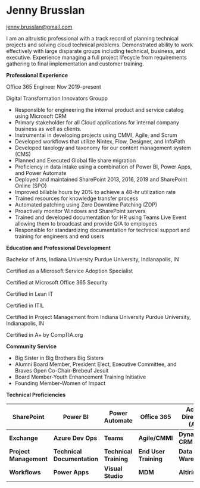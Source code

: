 
# Jenny Brusslan			 
jenny.brusslan@gmail.com 
						      
I am an altruistic professional with a track record of planning technical projects and solving cloud technical problems.  Demonstrated ability to work effectively with large disparate groups including technical, business, and executive.  Experience managing a full project lifecycle from requirements gathering to final implementation and customer training.

**Professional Experience**

Office 365 Engineer Nov 2019-present

Digital Transformation Innovators Groupp
-	Responsible for engineering the internal product and service catalog using Microsoft CRM
-	Primary stakeholder for all Cloud applications for internal company business as well as clients.  
-	Instrumental in developing projects using CMMI, Agile, and Scrum
- 	Developed workflows that utilize Nintex, Flow, Designer, and InfoPath
-	Developed taxology and taxonomy for our content management system (CMS)
-	Planned and Executed Global file share migration
-	Proficiency in data intake using a combination of Power BI, Power Apps, and Power Automate
-	Deployed and maintained SharePoint 2013, 2016, 2019 and SharePoint Online (SPO)
-	Improved billable hours by 20% to achieve a 48-hr utilization rate
-	Trained resources for knowledge transfer process
-	Automated patching using Zero Downtime Patching (ZDP)
-	Proactively monitor Windows and SharePoint servers 
-	Trained and developed documentation for HR using Teams Live Event allowing them to broadcast and provide Q/A to employees
-	Responsible for standardizing documentation for technical support and training for engineers and end users

**Education and Professional Development**

Bachelor of Arts, Indiana University Purdue University, Indianapolis, IN 	

Certified as a Microsoft Service Adoption Specialist

Certified at Microsoft Office 365 Security

Certified in Lean IT

Certified in ITIL 

Certified in Project Management from Indiana University Purdue University, Indianapolis, IN

Certified in A+ by CompTIA.org 		

**Community Service**

- Big Sister in Big Brothers Big Sisters
- Alumni Board Member, President Elect, Executive Committee, and Braves Open Co-Chair-Brebeuf Jesuit
- Board Member-Youth Enhancement Training Initiative 
- Founding Member-Women of Impact

**Technical Proficiencies**

| **SharePoint** | **Power BI** | **Power Automate** | **Office 365** | **Active Directory (AD)** | **Teams Live Events** |
| --- | --- | --- | --- | --- | --- |
| **Exchange** | **Azure Dev Ops** | **Teams** | **Agile/CMMI** | **Dynamics**  **CRM** | **Disaster Recovery** |
| **Project Management** | **Technical Documentation** | **Technical Training** | **End User Training** | **Data Warehouse** | **PowerShell** |
| **Workflows** | **Power Apps** | **Visual Studio** | **MDM** | **Altiris** |**My Hub**


